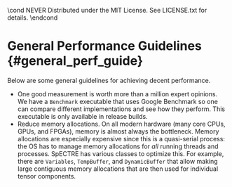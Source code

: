 \cond NEVER
Distributed under the MIT License.
See LICENSE.txt for details.
\endcond
# General Performance Guidelines {#general_perf_guide}

Below are some general guidelines for achieving decent performance.

- One good measurement is worth more than a million expert opinions. We have a
  `Benchmark` executable that uses Google Benchmark so one can compare different
  implementations and see how they perform. This executable is only available in
  release builds.
- Reduce memory allocations. On all modern hardware (many core CPUs, GPUs, and
  FPGAs), memory is almost always the bottleneck. Memory allocations are
  especially expensive since this is a quasi-serial process: the OS has to
  manage memory allocations for _all_ running threads and processes. SpECTRE has
  various classes to optimize this. For example, there are `Variables`,
  `TempBuffer`, and `DynamicBuffer` that allow making large contiguous memory
  allocations that are then used for individual tensor components.
